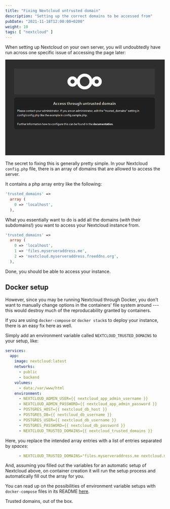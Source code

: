 ```yaml
---
title: "Fixing Nextcloud untrusted domain"
description: "Setting up the correct domains to be accessed from"
pubDate: "2021-11-18T12:00:00+0200"
weight: 10
tags: [ "nextcloud" ]
---
```


When setting up Nextcloud on your own server,
you will undoubtedly have run across one specific issue of accessing the page later:

![trying to access Nextcloud from an untrusted domain](untrusted.png)

The secret to fixing this is generally pretty simple.
In your Nextcloud `config.php` file, there is an array of domains that are allowed to access the server.

It contains a php array entry like the following:

```php
'trusted_domains' =>
  array (
    0 => 'localhost',
  ),
```

What you essentially want to do is add all the domains
(*with* their subdomains!)
you want to access your Nextcloud instance from.

```php
'trusted_domains' =>
  array (
    0 => 'localhost',
    1 => 'files.myserveraddress.me',
    2 => 'nextcloud.myserveraddress.freeddns.org',
  ),
```

Done, you should be able to access your instance.

## Docker setup

However, since you may be running Nextcloud through Docker,
you don't want to manually change options in the containers' file system around ---
this would destroy much of the reproducability granted by containers.

If you are using `docker-compose` or `docker stack`s to deploy your instance,
there is an easy fix here as well.

Simply add an environment variable called `NEXTCLOUD_TRUSTED_DOMAINS` to your setup,
like:

```yml
services:
  app:
    image: nextcloud:latest
    networks:
      - public
      - backend
    volumes:
      - data:/var/www/html
    environment:
      - NEXTCLOUD_ADMIN_USER={{ nextcloud_app_admin_username }}
      - NEXTCLOUD_ADMIN_PASSWORD={{ nextcloud_app_admin_password }}
      - POSTGRES_HOST={{ nextcloud_db_host }}
      - POSTGRES_DB={{ nextcloud_db_username }}
      - POSTGRES_USER={{ nextcloud_db_username }}
      - POSTGRES_PASSWORD={{ nextcloud_db_password }}
      - NEXTCLOUD_TRUSTED_DOMAINS={{ nextcloud_trusted_domains }}
```

Here, you replace the intended array entries with a list of entries separated by *spaces*:

```yml
      - NEXTCLOUD_TRUSTED_DOMAINS="files.myserveraddress.me nextcloud.myserveraddress.freeddns.org"
```

And, assuming you filled out the variables for an automatic setup of Nextcloud above,
on container creation it will run the setup process and automatically fill out the array for you.

You can read up on the possibilities of environment variable setups with `docker-compose` files in its README [here](https://github.com/docker-library/docs/blob/master/nextcloud/README.md).

Trusted domains, out of the box.

